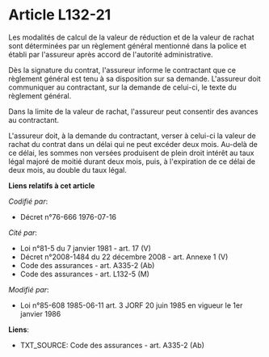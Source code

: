 # Article L132-21

Les modalités de calcul de la valeur de réduction et de la valeur de rachat sont déterminées par un règlement général
mentionné dans la police et établi par l'assureur après accord de l'autorité administrative.

Dès la signature du contrat, l'assureur informe le contractant que ce règlement général est tenu à sa disposition sur sa
demande. L'assureur doit communiquer au contractant, sur la demande de celui-ci, le texte du règlement général. 

Dans la limite de la valeur de rachat, l'assureur peut consentir des avances au contractant.

L'assureur doit, à la demande du contractant, verser à celui-ci la valeur de rachat du contrat dans un délai qui ne peut
excéder deux mois. Au-delà de ce délai, les sommes non versées produisent de plein droit intérêt au taux légal majoré de
moitié durant deux mois, puis, à l'expiration  de ce délai de deux mois, au double du taux légal.

**Liens relatifs à cet article**

_Codifié par_:

  - Décret n°76-666 1976-07-16

_Cité par_:

  - Loi n°81-5 du 7 janvier 1981 - art. 17 (V)
  - Décret n°2008-1484 du 22 décembre 2008 - art. Annexe 1 (V)
  - Code des assurances - art. A335-2 (Ab)
  - Code des assurances - art. L132-5 (M)

_Modifié par_:

  - Loi n°85-608 1985-06-11 art. 3 JORF 20 juin 1985 en vigueur le 1er janvier 1986

**Liens**:

  - TXT_SOURCE: Code des assurances - art. A335-2 (Ab)
